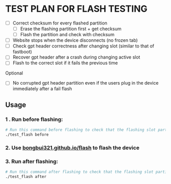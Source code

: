 # TEST PLAN FOR FLASH TESTING

- [ ] Correct checksum for every flashed partition
  - [ ] Erase the flashing partition first + get checksum
  - [ ] Flash the partition and check with checksum
- [ ] Website stops when the device disconnects (no frozen tab)
- [ ] Check gpt header correctness after changing slot (similar to that of fastboot)
- [ ] Recover gpt header after a crash during changing active slot
- [ ] Flash to the correct slot if it fails the previous time

Optional
- [ ] No corrupted gpt header partition even if the users plug in the device immediately after a fail flash

## Usage
### 1 . Run before flashing:
```bash
# Run this command before flashing to check that the flashing slot partitions don't have the images
./test_flash before
```
### 2. Use [bongbui321.github.io/flash](bongbui321.github.io/flash) to flash the device
### 3. Run after flashing:
```bash
# Run this command after flashing to check that the flashing slot partitions are the same as the images
./test_flash after
```